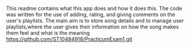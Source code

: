 This readme contains what this app does and how it does this.
The code was written for the use of adding, rating, and giving comments on the user's playlists.
The main aim is to store song details and to manage user playlists,where the user gives their information on how the song makes them feel and what is the meaning 
https://github.com/ST10484918/PracticumExam1.git
